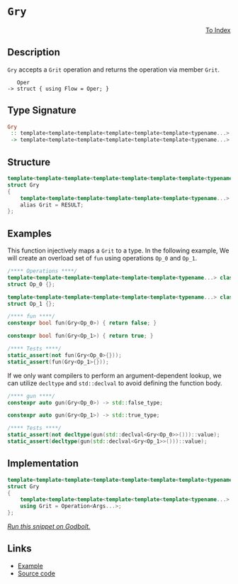 <!-- Copyright 2024 Feng Mofan
SPDX-License-Identifier: Apache-2.0 -->

# `Gry`

<p style='text-align: right;'><a href="../utilities.md#gry">To Index</a></p>

## Description

`Gry` accepts a `Grit` operation and returns the operation via member `Grit`.

<pre><code>   Oper
-> struct { using Flow = Oper; }</code></pre>

## Type Signature

```Haskell
Gry
 :: template<template<template<template<template<template<typename...> class...> class...> class...> class...> class...> class...
 -> template<template<template<template<template<template<typename...> class...> class...> class...> class...> class...>
```

## Structure

```C++
template<template<template<template<template<template<template<typename...> class...> class...> class...> class...> class...> class>
struct Gry
{
    template<template<template<template<template<template<typename...> class...> class...> class...> class...> class...>
    alias Grit = RESULT;
};
```

## Examples

This function injectively maps a `Grit` to a type.
In the following example, We will create an overload set of `fun` using operations `Op_0` and `Op_1`.

```C++
/**** Operations ****/
template<template<template<template<template<template<typename...> class...> class...> class...> class...> class...>
struct Op_0 {};

template<template<template<template<template<template<typename...> class...> class...> class...> class...> class...>
struct Op_1 {};

/**** fun ****/
constexpr bool fun(Gry<Op_0>) { return false; }

constexpr bool fun(Gry<Op_1>) { return true; }

/**** Tests ****/
static_assert(not fun(Gry<Op_0>{}));
static_assert(fun(Gry<Op_1>{}));
```

If we only want compilers to perform an argument-dependent lookup, we can utilize `decltype` and `std::declval` to avoid defining the function body.

```C++
/**** gun ****/
constexpr auto gun(Gry<Op_0>) -> std::false_type;

constexpr auto gun(Gry<Op_1>) -> std::true_type;

/**** Tests ****/
static_assert(not decltype(gun(std::declval<Gry<Op_0>>()))::value);
static_assert(decltype(gun(std::declval<Gry<Op_1>>()))::value);
```

## Implementation

```C++
template<template<template<template<template<template<template<typename...> class...> class...> class...> class...> class...> class Operation>
struct Gry
{
    template<template<template<template<template<template<typename...> class...> class...> class...> class...> class...Args>
    using Grit = Operation<Args...>;
};
```

[*Run this snippet on Godbolt.*](https://godbolt.org/#z:OYLghAFBqd5QCxAYwPYBMCmBRdBLAF1QCcAaPECAMzwBtMA7AQwFtMQByARg9KtQYEAysib0QXACx8BBAKoBnTAAUAHpwAMvAFYTStJg1DIApACYAQuYukl9ZATwDKjdAGFUtAK4sGIAGzSrgAyeAyYAHI%2BAEaYxCCSAKykAA6oCoRODB7evgHSaRmOAqHhUSyx8Um2mPbFDEIETMQEOT5%2BgTV1WY3NBKWRMXEJyQpNLW15nWN9A%2BWVIwCUtqhexMjsHAD0AFR7%2BweHR/tbJhoAgrv7ANQAkiwp9GyCTPXXB6cXV8c/x5/nZ3OBEwDwMwJMAGY3MDQa9MJDoSDHnCETDkeCoWiwfDMUjsai8SjMQBPFKMViYAB01Mh2GuyAMCgU1MptPpjOZNIhdIZTCZLLZvP5XJ5HIF3PZfIU1wA8mTiK8srTAWNiF4HNcAOLEYmAkwAdisF2uJuuWKJiNhGMt6JxNvxuKtdvN1oIpPJbHFoqlXslwtZEqFnID3v9grF1POxGACmVxtNXgyRi1xEI10hABFZfLFQIEVGY17IUaAfqM8W9V9ftWPoDvjtrgAxPDEMbXbCqViPTDvE51msD/79m5yuK5hjS2sXF3Owmuuezp0EpeO22o93MT0iv3B8M%2B7dB32Hg8RkMqghqjVygD6GnThoN5YhJcBM%2BXa9XDvtFrfn5/G4pI9Tz3MNA2AsD9xDHciwuVV1QIbNry4e8rDLCsLmHPZrioLwGF7PZ/jQCdgVUFJiGuaJUE8bDcIgbVdShG8NFpRYUOuYhMAINY8KoMQlGLe9ywwi4iLGTBSPIyjqJwhg6J1BEby4Fi2I4rjiDwi8vBxCxBMrS4DmuAAVTAxknPtYKaRxkGvKU4gICAGFQBCZLkhi3CY5UHzLRZFnQ84ZismymTs6haPohSUiQzzUIzHy/Mwgdfn%2BetriETAiPQdtO1BHsp30xLqyHDCzAhMIGS8LB0xJMlrwvJhCFjbk9JS4BcPwnZCIEMSJOuJgvCIa5Wtk8LGMi5juVYgBaNkxnQEAQF42glFq914pErqSLI3r%2BtQQawvk0aoom65polWb5s0zAVrJNb8qw4zTPa/4ArwazbJaBynOuLAGTdMloFo86QB%2B2gADcxAREb3LG5VuQgHzFnm8HvEwXzn3PRU3uCj6Qb%2BzAAdkoGQeRyGDuho7sFpeGfKRsQtLRiwOGWWhOESXg/A4LRSFQTg3GsaxrgUVZ1h7cwIR4UgCE0JnlgAaxARJJEpDQAA4zDMABODWuESVWVa4fV9WkFmOEkXgWAkDQNFIDmuZ5jheAUEBralzmmdIOBYBgRAQFWAgUn68hKDQB46DiCIKU4VQVf8SbAkG5BkGuKRKTMXhMHwIhUzmrgZEEEQxHYKQ8/kJQ1Gl0hdFzgB3BUUk4HhmdZ9mK/tmV%2BoDhDUCoa5o9j%2BPgET5OlbMa4IA8UP6HIsWuEWXhXa0ZYICQEOUjDsgKAgVf15AYApDMPg6GBVtKGiCvojCZpiQb3gL%2BYHUZWibR0tdiWQ%2BeAgZQYWhr7d0gsGiF4YAbgxBLRvv/EEhhgDiD/vgDiDg8CgxMhXcS6V%2BqbAlmEYEJsua0DwNEBUOoPBYArhePAFtuC8CQcQSiSgMyQKMHgow0tlhUAMDGAAangTA1dRwcwlvwfOohxDF0EaXFQ6g/5V30FAlA/NLD6HwU7SAyxUApHqE7Dgk1ZqZlMJYawZg7bUOzsglRXQX5ZBcAwdwnh2h6BCGEQYFRhi50KJkAQkw/CuPSO4hgcwhjxFznYCxAhegTFsXkIJtQQkNHGP0Rx8wXG2DiZ4vQMwWj%2BOcYE5YQs1gbAkE3DgbMbat04L3GOcdJAJyTinUeEBcCEBIOmEqs954sOWAgTATAsDxHhqQeWkgISUg1hCI2GhJBmEkP4K2iR/Aa30JwM2pALbi0pP4Lg/gVYa31v4RWOsRn%2BBKX/e2jtnaSxYR7b2y9fYd0DpvbeU8I5sE4M0FgoN9STSYJKZMXANaUi4MrdOmcSB4BziXAuIjpBiMUBIiuugD61yYPXShhTim214G3W5Xce590qd84Ayc/kArvOPVAk84jNIhGYOe5y3ZLxXmSteU8g5b0ZTvXkRhflcGtjQWgx8nYQDPn/O%2BV9wEiofk/F%2B4D36ME/t/X%2BXMAFAJAbQMBlCIEsCgTAxVLYLFIM0VzVByB0HgKwbUCueCCFX2IZsLmZCKES2obQzA9DNWMLCKAOlfB2EKC4Twvh4CxEQqLlC2QMLy5SJAAfAwzC9FWAUZa5RfS1EaM4Nogg6BdHyIsIYjFxjQWmL6cEhBzgICuFSbnBxZQAl6DcfUCtqQfH1EyQsKJ3RQkpIiV48xJbYmzASTWoJnbcjdvSfE6tWSCkrDyUXVFLdjllNxfHDlBLfn/OVmPBpWdKWtNpYvDpXSemUEKUslZfzxn6kSBrQ2EIJlTMkLndF3NOCnJdhcz2Ps/adxZQ88OkcOCvPjiwBQoMk6gzXdiMYQLGnZz0EG4RIaS7hskVzXQEJSCIuRY3BZRT51204O3f2/Vrjd17kBkDYGINwjbKS8l08SoQhpQvd21zf0b2DmyqeIBQMpEiuBjW15IMEGvKoTovL%2BWn3PpfHUYrpPEkfs/Bw0qyUfy/j/CuSrgGgM0RLLAbroG2t4HAvVyC/5GpNeqs1ODeCWsIcSG1pDUwOqoXEZ1rqtUeouWwpgnDuG8LJPw3g8HC4SFDYIZDcKQDoZjcYbNijohJtUeorImitjnTjQYoxcQTGJZ7fUKxNiR32OsS2pJdasgNvKyUAdk620xLCa0LtaTom9oa6VwJyS%2BgNrHe1qduSRZTpNmi0pHAyNVOA6B64/HKRCc3cC%2Bj4smPtNIJ07pww%2Bkm1PVGv5EIISJF1g%2Bq2u39SbKOfhh2tgznMZ8v0kYwyDb6itirSQ2suBqzMIck2EI8MYpfXumWOG05nd%2Bxd67yxqEZGcJIIAA%3D)

## Links

- [Example](../../code/facilities/utilities/gry/implementation.hpp)
- [Source code](../../../conceptrodon/gry.hpp)
